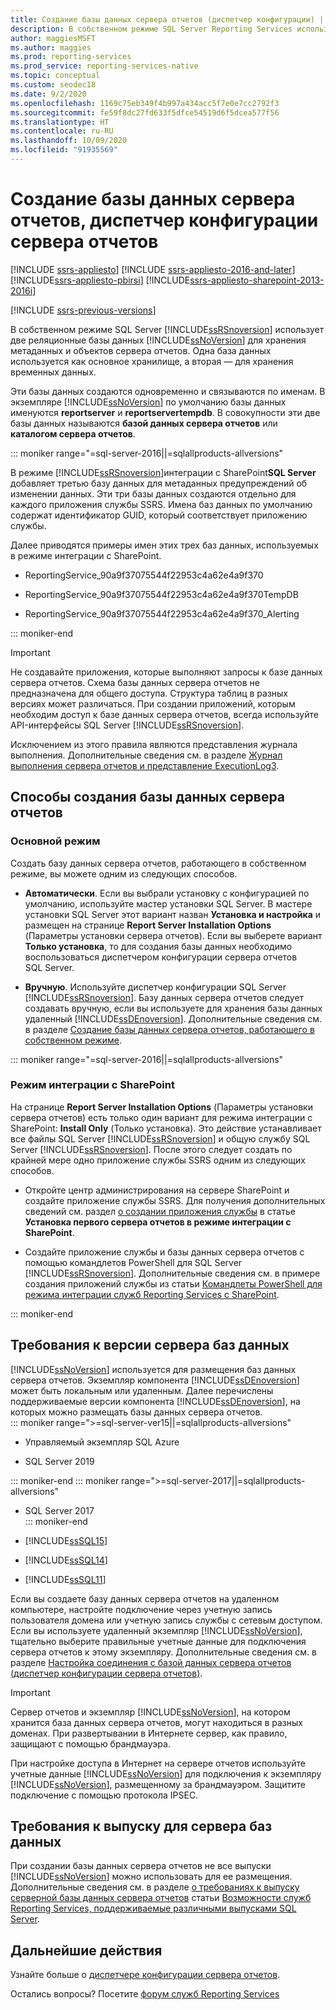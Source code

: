 ```yaml
---
title: Создание базы данных сервера отчетов (диспетчер конфигурации) | Документация Майкрософт
description: В собственном режиме SQL Server Reporting Services использует две реляционные базы данных SQL Server для хранения метаданных и объектов сервера отчетов. Одна база данных используется как основное хранилище, а вторая — для хранения временных данных.
author: maggiesMSFT
ms.author: maggies
ms.prod: reporting-services
ms.prod_service: reporting-services-native
ms.topic: conceptual
ms.custom: seodec18
ms.date: 9/2/2020
ms.openlocfilehash: 1169c75eb349f4b997a434acc5f7e0e7cc2792f3
ms.sourcegitcommit: fe59f8dc27fd633f5dfce54519d6f5dcea577f56
ms.translationtype: HT
ms.contentlocale: ru-RU
ms.lasthandoff: 10/09/2020
ms.locfileid: "91935569"
---
```

# <a name="create-a-report-server-database-report-server-configuration-manager"></a>Создание базы данных сервера отчетов, диспетчер конфигурации сервера отчетов  

[!INCLUDE [ssrs-appliesto](../../includes/ssrs-appliesto.md)] [!INCLUDE [ssrs-appliesto-2016-and-later](../../includes/ssrs-appliesto-2016-and-later.md)] [!INCLUDE[ssrs-appliesto-pbirsi](../../includes/ssrs-appliesto-pbirs.md)] [!INCLUDE[ssrs-appliesto-sharepoint-2013-2016i](../../includes/ssrs-appliesto-sharepoint-2013-2016.md)]

[!INCLUDE [ssrs-previous-versions](../../includes/ssrs-previous-versions.md)]

В собственном режиме SQL Server [!INCLUDE[ssRSnoversion](../../includes/ssrsnoversion-md.md)] использует две реляционные базы данных [!INCLUDE[ssNoVersion](../../includes/ssnoversion-md.md)] для хранения метаданных и объектов сервера отчетов. Одна база данных используется как основное хранилище, а вторая — для хранения временных данных. 

Эти базы данных создаются одновременно и связываются по именам. В экземпляре [!INCLUDE[ssNoVersion](../../includes/ssnoversion-md.md)] по умолчанию базы данных именуются **reportserver** и **reportservertempdb**. В совокупности эти две базы данных называются **базой данных сервера отчетов** или **каталогом сервера отчетов**.

::: moniker range="=sql-server-2016||=sqlallproducts-allversions"

В режиме [!INCLUDE[ssRSnoversion](../../includes/ssrsnoversion-md.md)]интеграции с SharePoint**SQL Server** добавляет третью базу данных для метаданных предупреждений об изменении данных. Эти три базы данных создаются отдельно для каждого приложения службы SSRS. Имена баз данных по умолчанию содержат идентификатор GUID, который соответствует приложению службы. 

Далее приводятся примеры имен этих трех баз данных, используемых в режиме интеграции с SharePoint.

- ReportingService_90a9f37075544f22953c4a62e4a9f370  
  
- ReportingService_90a9f37075544f22953c4a62e4a9f370TempDB  
  
- ReportingService_90a9f37075544f22953c4a62e4a9f370_Alerting  

::: moniker-end
  
> [!IMPORTANT]  
> Не создавайте приложения, которые выполняют запросы к базе данных сервера отчетов. Схема базы данных сервера отчетов не предназначена для общего доступа. Структура таблиц в разных версиях может различаться. При создании приложений, которым необходим доступ к базе данных сервера отчетов, всегда используйте API-интерфейсы SQL Server [!INCLUDE[ssRSnoversion](../../includes/ssrsnoversion-md.md)].  
>
> Исключением из этого правила являются представления журнала выполнения. Дополнительные сведения см. в разделе [Журнал выполнения сервера отчетов и представление ExecutionLog3](../../reporting-services/report-server/report-server-executionlog-and-the-executionlog3-view.md).  
  
## <a name="ways-to-create-the-report-server-database"></a>Способы создания базы данных сервера отчетов

 ### <a name="native-mode"></a>Основной режим
 Создать базу данных сервера отчетов, работающего в собственном режиме, вы можете одним из следующих способов.  
  
- **Автоматически**. Если вы выбрали установку с конфигурацией по умолчанию, используйте мастер установки SQL Server. В мастере установки SQL Server этот вариант назван **Установка и настройка** и размещен на странице **Report Server Installation Options** (Параметры установки сервера отчетов). Если вы выберете вариант **Только установка**, то для создания базы данных необходимо воспользоваться диспетчером конфигурации сервера отчетов SQL Server.  
  
- **Вручную**. Используйте диспетчер конфигурации SQL Server [!INCLUDE[ssRSnoversion](../../includes/ssrsnoversion-md.md)]. Базу данных сервера отчетов следует создавать вручную, если вы используете для хранения базы данных удаленный [!INCLUDE[ssDEnoversion](../../includes/ssdenoversion-md.md)]. Дополнительные сведения см. в разделе [Создание базы данных сервера отчетов, работающего в собственном режиме](../../reporting-services/install-windows/ssrs-report-server-create-a-native-mode-report-server-database.md).  

::: moniker range="=sql-server-2016||=sqlallproducts-allversions"
  
### <a name="sharepoint-mode"></a>Режим интеграции с SharePoint 
На странице **Report Server Installation Options** (Параметры установки сервера отчетов) есть только один вариант для режима интеграции с SharePoint: **Install Only** (Только установка). Это действие устанавливает все файлы SQL Server [!INCLUDE[ssRSnoversion](../../includes/ssrsnoversion-md.md)] и общую службу SQL Server [!INCLUDE[ssRSnoversion](../../includes/ssrsnoversion-md.md)]. После этого следует создать по крайней мере одно приложение службы SSRS одним из следующих способов.  
  
- Откройте центр администрирования на сервере SharePoint и создайте приложение службы SSRS. Для получения дополнительных сведений см. раздел [о создании приложения службы](../../reporting-services/install-windows/install-the-first-report-server-in-sharepoint-mode.md#bkmk_create_serrviceapplication) в статье **Установка первого сервера отчетов в режиме интеграции с SharePoint**.  
  
- Создайте приложение службы и базы данных сервера отчетов с помощью командлетов PowerShell для SQL Server [!INCLUDE[ssRSnoversion](../../includes/ssrsnoversion-md.md)]. Дополнительные сведения см. в примере создания приложений службы из статьи [Командлеты PowerShell для режима интеграции служб Reporting Services с SharePoint](../../reporting-services/report-server-sharepoint/powershell-cmdlets-for-reporting-services-sharepoint-mode.md).  

::: moniker-end
  
## <a name="database-server-version-requirements"></a>Требования к версии сервера баз данных

 [!INCLUDE[ssNoVersion](../../includes/ssnoversion-md.md)] используется для размещения баз данных сервера отчетов. Экземпляр компонента [!INCLUDE[ssDEnoversion](../../includes/ssdenoversion-md.md)] может быть локальным или удаленным. Далее перечислены поддерживаемые версии компонента [!INCLUDE[ssDEnoversion](../../includes/ssdenoversion-md.md)], на которых можно размещать базы данных сервера отчетов.  
::: moniker range=">=sql-server-ver15||=sqlallproducts-allversions"

- Управляемый экземпляр SQL Azure

- SQL Server 2019

::: moniker-end
::: moniker range=">=sql-server-2017||=sqlallproducts-allversions"

- SQL Server 2017  
::: moniker-end

- [!INCLUDE[ssSQL15](../../includes/sssql15-md.md)]  
  
- [!INCLUDE[ssSQL14](../../includes/sssql14-md.md)]  
  
- [!INCLUDE[ssSQL11](../../includes/sssql11-md.md)]  

Если вы создаете базу данных сервера отчетов на удаленном компьютере, настройте подключение через учетную запись пользователя домена или учетную запись службы с сетевым доступом. Если вы используете удаленный экземпляр [!INCLUDE[ssNoVersion](../../includes/ssnoversion-md.md)], тщательно выберите правильные учетные данные для подключения сервера отчетов к этому экземпляру. Дополнительные сведения см. в разделе [Настройка соединения с базой данных сервера отчетов (диспетчер конфигурации сервера отчетов)](../../reporting-services/install-windows/configure-a-report-server-database-connection-ssrs-configuration-manager.md).  
  
> [!IMPORTANT]  
> Сервер отчетов и экземпляр [!INCLUDE[ssNoVersion](../../includes/ssnoversion-md.md)], на котором хранится база данных сервера отчетов, могут находиться в разных доменах. При развертывании в Интернете сервер, как правило, защищают с помощью брандмауэра. 
>
> При настройке доступа в Интернет на сервере отчетов используйте учетные данные [!INCLUDE[ssNoVersion](../../includes/ssnoversion-md.md)] для подключения к экземпляру [!INCLUDE[ssNoVersion](../../includes/ssnoversion-md.md)], размещенному за брандмауэром. Защитите подключение с помощью протокола IPSEC.  
  
## <a name="edition-requirements-for-a-database-server"></a>Требования к выпуску для сервера баз данных 

 При создании базы данных сервера отчетов не все выпуски [!INCLUDE[ssNoVersion](../../includes/ssnoversion-md.md)] можно использовать для ее размещения. Дополнительные сведения см. в разделе [о требованиях к выпуску серверной базы данных сервера отчетов](../reporting-services-features-supported-by-the-editions-of-sql-server-2016.md#edition-requirements-for-the-report-server-database) статьи [Возможности служб Reporting Services, поддерживаемые различными выпусками SQL Server](../reporting-services-features-supported-by-the-editions-of-sql-server-2016.md).  

## <a name="next-steps"></a>Дальнейшие действия

Узнайте больше о [диспетчере конфигурации сервера отчетов](reporting-services-configuration-manager-native-mode.md).  

Остались вопросы? Посетите [форум служб Reporting Services](https://go.microsoft.com/fwlink/?LinkId=620231)